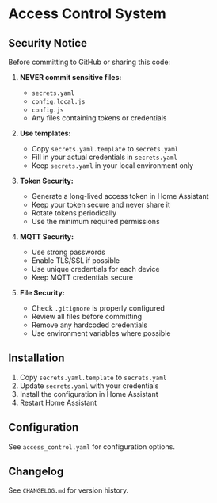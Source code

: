 # Access Control System

## Security Notice

Before committing to GitHub or sharing this code:

1. **NEVER commit sensitive files:**
   - `secrets.yaml`
   - `config.local.js`
   - `config.js`
   - Any files containing tokens or credentials

2. **Use templates:**
   - Copy `secrets.yaml.template` to `secrets.yaml`
   - Fill in your actual credentials in `secrets.yaml`
   - Keep `secrets.yaml` in your local environment only

3. **Token Security:**
   - Generate a long-lived access token in Home Assistant
   - Keep your token secure and never share it
   - Rotate tokens periodically
   - Use the minimum required permissions

4. **MQTT Security:**
   - Use strong passwords
   - Enable TLS/SSL if possible
   - Use unique credentials for each device
   - Keep MQTT credentials secure

5. **File Security:**
   - Check `.gitignore` is properly configured
   - Review all files before committing
   - Remove any hardcoded credentials
   - Use environment variables where possible

## Installation

1. Copy `secrets.yaml.template` to `secrets.yaml`
2. Update `secrets.yaml` with your credentials
3. Install the configuration in Home Assistant
4. Restart Home Assistant

## Configuration

See `access_control.yaml` for configuration options.

## Changelog

See `CHANGELOG.md` for version history. 